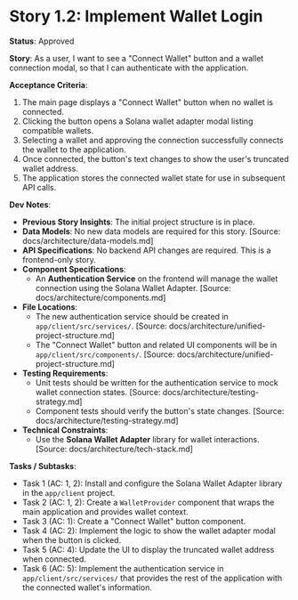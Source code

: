 # Story 1.2: Implement Wallet Login

**Status**: Approved

**Story**:
As a user, I want to see a "Connect Wallet" button and a wallet connection modal, so that I can authenticate with the application.

**Acceptance Criteria**:
1. The main page displays a "Connect Wallet" button when no wallet is connected.
2. Clicking the button opens a Solana wallet adapter modal listing compatible wallets.
3. Selecting a wallet and approving the connection successfully connects the wallet to the application.
4. Once connected, the button's text changes to show the user's truncated wallet address.
5. The application stores the connected wallet state for use in subsequent API calls.

**Dev Notes**:

*   **Previous Story Insights**: The initial project structure is in place.
*   **Data Models**: No new data models are required for this story. [Source: docs/architecture/data-models.md]
*   **API Specifications**: No backend API changes are required. This is a frontend-only story.
*   **Component Specifications**: 
    *   An **Authentication Service** on the frontend will manage the wallet connection using the Solana Wallet Adapter. [Source: docs/architecture/components.md]
*   **File Locations**: 
    *   The new authentication service should be created in `app/client/src/services/`. [Source: docs/architecture/unified-project-structure.md]
    *   The "Connect Wallet" button and related UI components will be in `app/client/src/components/`. [Source: docs/architecture/unified-project-structure.md]
*   **Testing Requirements**: 
    *   Unit tests should be written for the authentication service to mock wallet connection states. [Source: docs/architecture/testing-strategy.md]
    *   Component tests should verify the button's state changes. [Source: docs/architecture/testing-strategy.md]
*   **Technical Constraints**:
    *   Use the **Solana Wallet Adapter** library for wallet interactions. [Source: docs/architecture/tech-stack.md]

**Tasks / Subtasks**:

*   Task 1 (AC: 1, 2): Install and configure the Solana Wallet Adapter library in the `app/client` project.
*   Task 2 (AC: 1, 2): Create a `WalletProvider` component that wraps the main application and provides wallet context.
*   Task 3 (AC: 1): Create a "Connect Wallet" button component.
*   Task 4 (AC: 2): Implement the logic to show the wallet adapter modal when the button is clicked.
*   Task 5 (AC: 4): Update the UI to display the truncated wallet address when connected.
*   Task 6 (AC: 5): Implement the authentication service in `app/client/src/services/` that provides the rest of the application with the connected wallet's information.
<!-- *   Task 7: Write unit tests for the Zustand store and the authentication service. -->
<!-- *   Task 8: Write component tests for the "Connect Wallet" button. -->


